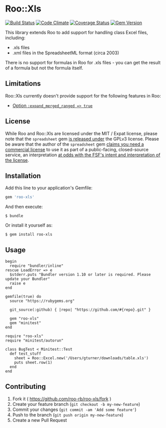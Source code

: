 # Roo::Xls

[![Build Status](https://img.shields.io/travis/roo-rb/roo-xls.svg?style=flat-square)](https://travis-ci.org/roo-rb/roo-xls) [![Code Climate](https://img.shields.io/codeclimate/github/roo-rb/roo-xls.svg?style=flat-square)](https://codeclimate.com/github/roo-rb/roo-xls) [![Coverage Status](https://img.shields.io/coveralls/roo-rb/roo-xls.svg?style=flat-square)](https://coveralls.io/r/roo-rb/roo-xls) [![Gem Version](https://img.shields.io/gem/v/roo-xls.svg?style=flat-square)](https://rubygems.org/gems/roo-xls)

This library extends Roo to add support for handling class Excel files, including:

* .xls files
* .xml files in the SpreadsheetML format (circa 2003)

There is no support for formulas in Roo for .xls files - you can get the result
of a formula but not the formula itself.

## Limitations

Roo::Xls currently doesn't provide support for the following features in Roo:
* [Option `:expand_merged_ranged => true`](https://github.com/roo-rb/roo#expand_merged_ranges)

## License

While Roo and Roo::Xls are licensed under the MIT / Expat license, please note that the `spreadsheet` gem [is released under](https://github.com/zdavatz/spreadsheet/blob/master/LICENSE.txt) the GPLv3 license. Please be aware that the author of the `spreadsheet` gem [claims you need a commercial license](http://spreadsheet.ch/2014/10/24/using-ruby-spreadsheet-on-heroku-with-dynos/) to use it as part of a public-facing, closed-source service, an interpretation [at odds with the FSF's intent and interpretation of the license](http://www.gnu.org/licenses/gpl-faq.html#UnreleasedMods). 

## Installation

Add this line to your application's Gemfile:

```ruby
gem 'roo-xls'
```

And then execute:

    $ bundle

Or install it yourself as:

    $ gem install roo-xls

## Usage

```
begin
  require "bundler/inline"
rescue LoadError => e
  $stderr.puts "Bundler version 1.10 or later is required. Please update your Bundler"
  raise e
end

gemfile(true) do
  source "https://rubygems.org"

  git_source(:github) { |repo| "https://github.com/#{repo}.git" }

  gem "roo-xls"
  gem "minitest"
end

require "roo-xls"
require "minitest/autorun"

class BugTest < Minitest::Test
  def test_stuff
    sheet = Roo::Excel.new('/Users/gturner/downloads/table.xls')
    puts sheet.row(1)
  end
end
```

## Contributing

1. Fork it ( https://github.com/roo-rb/roo-xls/fork )
2. Create your feature branch (`git checkout -b my-new-feature`)
3. Commit your changes (`git commit -am 'Add some feature'`)
4. Push to the branch (`git push origin my-new-feature`)
5. Create a new Pull Request
